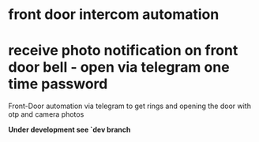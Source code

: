 # front door intercom automation
# receive photo notification on front door bell - open via telegram one time password

Front-Door  automation via telegram to get rings and opening the door with otp and camera photos

**Under development see `dev branch**

